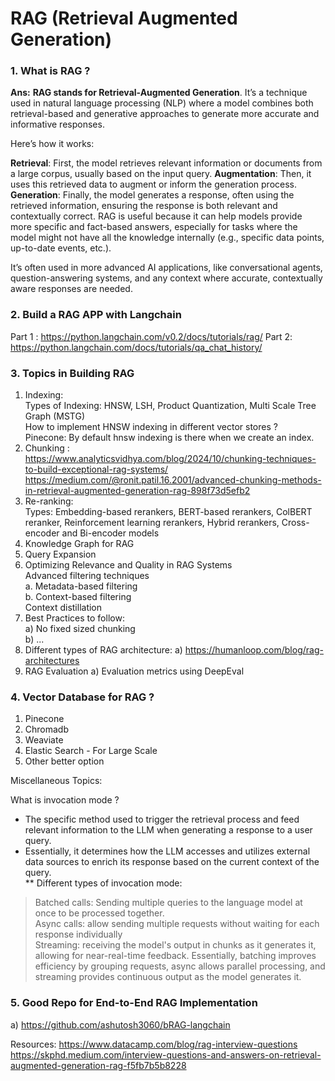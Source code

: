 # RAG (Retrieval Augmented Generation)

### 1. What is RAG ?
**Ans:** **RAG stands for Retrieval-Augmented Generation**. It’s a technique used in natural language processing (NLP) where a model combines both retrieval-based and generative approaches to generate more accurate and informative responses.

Here’s how it works:

**Retrieval**: First, the model retrieves relevant information or documents from a large corpus, usually based on the input query.
**Augmentation**: Then, it uses this retrieved data to augment or inform the generation process.
**Generation**: Finally, the model generates a response, often using the retrieved information, ensuring the response is both relevant and contextually correct.
RAG is useful because it can help models provide more specific and fact-based answers, especially for tasks where the model might not have all the knowledge internally (e.g., specific data points, up-to-date events, etc.).

It’s often used in more advanced AI applications, like conversational agents, question-answering systems, and any context where accurate, contextually aware responses are needed.


### 2. Build a RAG APP with Langchain
Part 1 : https://python.langchain.com/v0.2/docs/tutorials/rag/
Part 2: https://python.langchain.com/docs/tutorials/qa_chat_history/

### 3. Topics in Building RAG
1. Indexing:    
   Types of Indexing: HNSW, LSH, Product Quantization, Multi Scale Tree Graph (MSTG)     
   How to implement HNSW indexing in different vector stores ?    
      Pinecone: By default hnsw indexing is there when we create an index.
3. Chunking :   
      https://www.analyticsvidhya.com/blog/2024/10/chunking-techniques-to-build-exceptional-rag-systems/   
      https://medium.com/@ronit.patil.16.2001/advanced-chunking-methods-in-retrieval-augmented-generation-rag-898f73d5efb2   
4. Re-ranking:     
   Types: Embedding-based rerankers, BERT-based rerankers, ColBERT reranker, Reinforcement learning rerankers, Hybrid rerankers, Cross-encoder and Bi-encoder models    
5. Knowledge Graph for RAG    
6. Query Expansion   
7. Optimizing Relevance and Quality in RAG Systems   
      Advanced filtering techniques   
            a. Metadata-based filtering   
            b. Context-based filtering    
      Context distillation    
8. Best Practices to follow:    
   a) No fixed sized chunking    
   b) ...   
9. Different types of RAG architecture:
   a) https://humanloop.com/blog/rag-architectures
10. RAG Evaluation
    a) Evaluation metrics using DeepEval


### 4. Vector Database for RAG ?
1. Pinecone
2. Chromadb
3. Weaviate
4. Elastic Search - For Large Scale
5. Other better option


Miscellaneous Topics:

What is invocation mode ?

* The specific method used to trigger the retrieval process and feed relevant information to the LLM when generating a response to a user query.    
* Essentially, it determines how the LLM accesses and utilizes external data sources to enrich its response based on the current context of the query.    
** Different types of invocation mode:
> Batched calls: Sending multiple queries to the language model at once to be processed together.  
> Async calls: allow sending multiple requests without waiting for each response individually   
> Streaming: receiving the model's output in chunks as it generates it, allowing for near-real-time feedback. Essentially, batching improves efficiency by grouping requests, async allows parallel processing, and streaming provides continuous output as the model generates it.   

### 5. Good Repo for End-to-End RAG Implementation   
a) https://github.com/ashutosh3060/bRAG-langchain   


Resources:
https://www.datacamp.com/blog/rag-interview-questions
https://skphd.medium.com/interview-questions-and-answers-on-retrieval-augmented-generation-rag-f5fb7b5b8228
